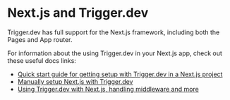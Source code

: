 # Next.js and Trigger.dev

Trigger.dev has full support for the Next.js framework, including both the Pages and App router.

For information about the using Trigger.dev in your Next.js app, check out these useful docs links:

- [Quick start guide for getting setup with Trigger.dev in a Next.js project](https://trigger.dev/docs/documentation/quickstarts/nextjs)
- [Manually setup Next.js with Trigger.dev](https://trigger.dev/docs/documentation/guides/manual/nextjs)
- [Using Trigger.dev with Next.js, handling middleware and more](https://trigger.dev/docs/documentation/guides/platforms/nextjs)
